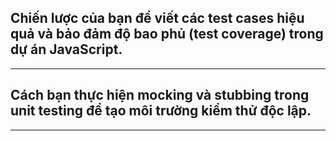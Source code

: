 ## Chiến lược của bạn để viết các test cases hiệu quả và bảo đảm độ bao phủ (test coverage) trong dự án JavaScript.

---

## Cách bạn thực hiện mocking và stubbing trong unit testing để tạo môi trường kiểm thử độc lập.

---